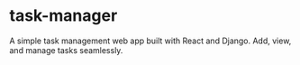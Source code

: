 # task-manager
A simple task management web app built with React and Django. Add, view, and manage tasks seamlessly.
